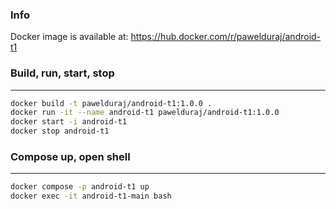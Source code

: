 ### Info

Docker image is available at:
https://hub.docker.com/r/pawelduraj/android-t1

### Build, run, start, stop

---

```bash
docker build -t pawelduraj/android-t1:1.0.0 .
docker run -it --name android-t1 pawelduraj/android-t1:1.0.0
docker start -i android-t1
docker stop android-t1
```

### Compose up, open shell

---

```bash
docker compose -p android-t1 up
docker exec -it android-t1-main bash
```

